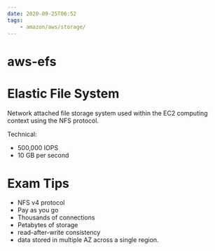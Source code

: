 ```yaml
---
date: 2020-09-25T06:52
tags:
    - amazon/aws/storage/
---
```


# aws-efs

# Elastic File System

Network attached file storage system used within the EC2 computing context using the NFS protocol.

Technical:  
* 500,000 IOPS
* 10 GB per second

# Exam Tips
* NFS v4 protocol
* Pay as you go
* Thousands of connections
* Petabytes of storage
* read-after-write consistency
* data stored in multiple AZ across a single region.



